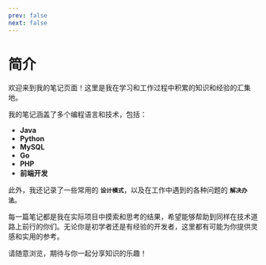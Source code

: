 ```yaml
---
prev: false
next: false
---
```

# 简介

欢迎来到我的笔记页面！这里是我在学习和工作过程中积累的知识和经验的汇集地。

我的笔记涵盖了多个编程语言和技术，包括：

- **Java**
- **Python**
- **MySQL**
- **Go**
- **PHP**
- **前端开发**

此外，我还记录了一些常用的 **`设计模式`**，以及在工作中遇到的各种问题的 **`解决办法`**。

每一篇笔记都是我在实际项目中摸索和思考的结果，希望能够帮助到同样在技术道路上前行的你们。无论你是初学者还是有经验的开发者，这里都有可能为你提供灵感和实用的参考。

请随意浏览，期待与你一起分享知识的乐趣！